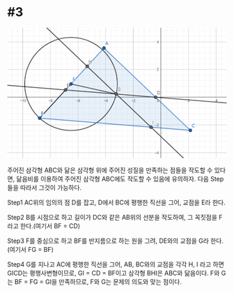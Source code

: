 # #3 

![fin](/imgs/3_1.PNG)

주어진 삼각형 ABC와 닮은 삼각형 위에 주어진 성질을 만족하는 점들을 작도할 수 있다면, 닮음비를 이용하여 주어진 삼각형 ABC에도 작도할 수 있음에
유의하자. 다음 Step 들을 따라서 그것이 가능하다.

Step1
AC위의 임의의 점 D를 잡고, D에서 BC에 평행한 직선을 그어, 교점을 E라 한다.

Step2
B를 시점으로 하고 길이가 DC와 같은 AB위의 선분을 작도하여, 그 꼭짓점을 F 라고 한다.(여기서 BF = CD)

Step3
F를 중심으로 하고 BF를 반지름으로 하는 원을 그려, DE와의 교점을 G라 한다.(여기서 FG = BF)

Step4
G를 지나고 AC에 평행한 직선을 그어, AB, BC와의 교점을 각각 H, I 라고 하면 GICD는 평행사변형이므로,  GI = CD = BF이고 삼각형 BHI은 ABC와 닮음이다. 
F와 G는 BF = FG = GI을 만족하므로, F와 G는 문제의 의도와 맞는 점이다.
